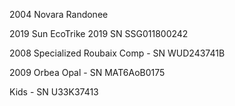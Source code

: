 2004 Novara Randonee 

2019 Sun EcoTrike 2019 SN SSG011800242

2008 Specialized Roubaix Comp - SN WUD243741B

2009 Orbea Opal - SN MAT6AoB0175  

Kids - SN U33K37413
